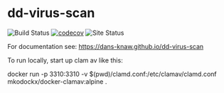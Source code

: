 dd-virus-scan
=============

![Build Status](https://github.com/DANS-KNAW/dd-virus-scan/actions/workflows/build.yml/badge.svg)
[![codecov](https://codecov.io/gh/DANS-KNAW/dd-virus-scan/branch/master/graph/badge.svg)](https://codecov.io/gh/DANS-KNAW/dd-virus-scan)
![Site Status](https://github.com/DANS-KNAW/dd-virus-scan/actions/workflows/docs.yml/badge.svg)

For documentation see: https://dans-knaw.github.io/dd-virus-scan

To run locally, start up clam av like this:

docker run -p 3310:3310 -v $(pwd)/clamd.conf:/etc/clamav/clamd.conf mkodockx/docker-clamav:alpine
.

